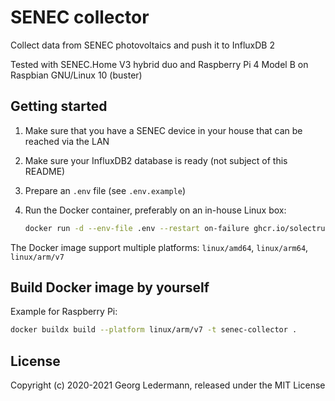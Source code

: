 # SENEC collector

Collect data from SENEC photovoltaics and push it to InfluxDB 2

Tested with SENEC.Home V3 hybrid duo
and Raspberry Pi 4 Model B on Raspbian GNU/Linux 10 (buster)

## Getting started

1. Make sure that you have a SENEC device in your house that can be reached via the LAN

2. Make sure your InfluxDB2 database is ready (not subject of this README)

3. Prepare an `.env` file (see `.env.example`)

4. Run the Docker container, preferably on an in-house Linux box:

   ```bash
   docker run -d --env-file .env --restart on-failure ghcr.io/solectrus/senec-collector:latest src/main.rb
   ```

The Docker image support multiple platforms: `linux/amd64`, `linux/arm64`, `linux/arm/v7`

## Build Docker image by yourself

Example for Raspberry Pi:

```bash
docker buildx build --platform linux/arm/v7 -t senec-collector .
```

## License

Copyright (c) 2020-2021 Georg Ledermann, released under the MIT License
